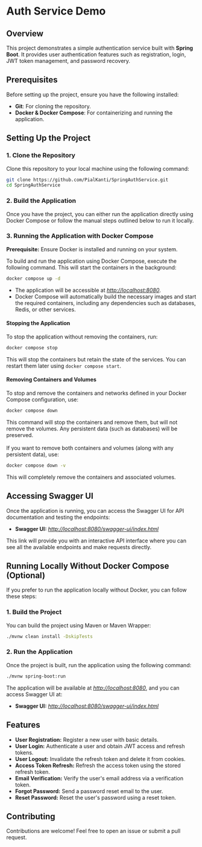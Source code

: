 # **Auth Service Demo**

## Overview
This project demonstrates a simple authentication service built with **Spring Boot**. It provides user authentication features such as registration, login, JWT token management, and password recovery.

## Prerequisites
Before setting up the project, ensure you have the following installed:
- **Git**: For cloning the repository.
- **Docker & Docker Compose**: For containerizing and running the application.

## Setting Up the Project

### 1. Clone the Repository

Clone this repository to your local machine using the following command:

```bash
git clone https://github.com/PialKanti/SpringAuthService.git
cd SpringAuthService
```

### 2. Build the Application
Once you have the project, you can either run the application directly using Docker Compose or follow the manual steps outlined below to run it locally.

### 3. Running the Application with Docker Compose
**Prerequisite:** Ensure Docker is installed and running on your system.

To build and run the application using Docker Compose, execute the following command. This will start the containers in the background:

```bash
docker compose up -d
```

- The application will be accessible at *[http://localhost:8080](http://localhost:8080)*.
- Docker Compose will automatically build the necessary images and start the required containers, including any dependencies such as databases, Redis, or other services.

#### Stopping the Application

To stop the application without removing the containers, run:

```bash
docker compose stop
```
This will stop the containers but retain the state of the services. You can restart them later using `docker compose start`.

#### Removing Containers and Volumes
To stop and remove the containers and networks defined in your Docker Compose configuration, use:

```bash
docker compose down
```

This command will stop the containers and remove them, but will not remove the volumes. Any persistent data (such as databases) will be preserved.
\
\
If you want to remove both containers and volumes (along with any persistent data), use:

```bash
docker compose down -v
```

This will completely remove the containers and associated volumes.

## Accessing Swagger UI
Once the application is running, you can access the Swagger UI for API documentation and testing the endpoints:

- **Swagger UI:** *[http://localhost:8080/swagger-ui/index.html](http://localhost:8080/swagger-ui/index.html)*

This link will provide you with an interactive API interface where you can see all the available endpoints and make requests directly.

## Running Locally Without Docker Compose (Optional)
If you prefer to run the application locally without Docker, you can follow these steps:

### 1. Build the Project
You can build the project using Maven or Maven Wrapper:

```bash
./mvnw clean install -DskipTests
```

### 2. Run the Application
Once the project is built, run the application using the following command:

```bash
./mvnw spring-boot:run
```

The application will be available at *[http://localhost:8080](http://localhost:8080)*, and you can access Swagger UI at:
- **Swagger UI:** *[http://localhost:8080/swagger-ui/index.html](http://localhost:8080/swagger-ui/index.html)*

## Features
- **User Registration:** Register a new user with basic details.
- **User Login:** Authenticate a user and obtain JWT access and refresh tokens.
- **User Logout:** Invalidate the refresh token and delete it from cookies.
- **Access Token Refresh:** Refresh the access token using the stored refresh token.
- **Email Verification:** Verify the user's email address via a verification token.
- **Forgot Password:** Send a password reset email to the user.
- **Reset Password:** Reset the user's password using a reset token.

## **Contributing**
Contributions are welcome! Feel free to open an issue or submit a pull request.